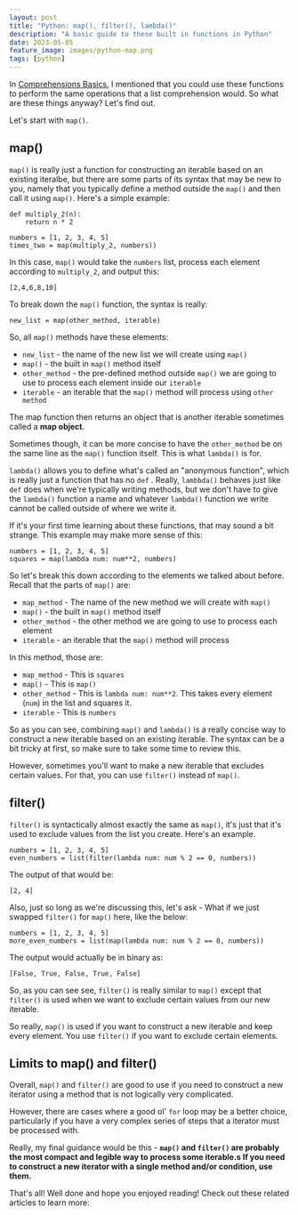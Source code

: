 ```yaml
---
layout: post
title: "Python: map(), filter(), lambda()"
description: "A basic guide to these built in functions in Python"
date: 2023-05-05
feature_image: images/python-map.png
tags: [python]
---
```


In [Comprehensions Basics](https://tom-the-magnus.github.io/comprehensions), I mentioned that you could use these functions to perform the same operations that a list comprehension would. So what are these things anyway? Let's find out.

<!--more-->

Let's start with `map()`.

## map()

`map()` is really just a function for constructing an iterable based on an existing iteralbe, but there are some parts of its syntax that may be new to you, namely that you typically define a method outside the `map()` and then call it using `map()`. Here's a simple example:

```
def multiply_2(n):
	return n * 2

numbers = [1, 2, 3, 4, 5] 
times_two = map(multiply_2, numbers)) 
```

In this case, `map()` would take the `numbers` list, process each element according to `multiply_2`, and output this:

```
[2,4,6,8,10]
```

To break down the `map()` function, the syntax is really:

```
new_list = map(other_method, iterable)
```

So, all `map()` methods have these elements:

- `new_list` - the name of the new list we will create using `map()`
- `map()` - the built in `map()` method itself
- `other_method` - the pre-defined method outside `map()` we are going to use to process each element inside our `iterable`
- `iterable` - an iterable that the `map()` method will process using `other method`

The map function then returns an object that is another iterable sometimes called a **map object**. 

Sometimes though, it can be more concise to have the `other_method` be on the same line as the `map()` function itself. This is what `lambda()` is for. 

`lambda()` allows you to define what's called an "anonymous function", which is really just a function that has no `def` . Really, `lambbda()` behaves just like `def`  does when we're typically writing methods, but we don't have to give the `lambda()` function a name and whatever `lambda()` function we write cannot be called outside of where we write it.

If it's your first time learning about these functions, that may sound a bit strange. This example may make more sense of this:

```
numbers = [1, 2, 3, 4, 5] 
squares = map(lambda num: num**2, numbers)
```

So let's break this down according to the elements we talked about before. Recall that the parts of `map()` are:

- `map_method` - The name of the new method we will create with `map()`
- `map()` - the built in `map()` method itself
- `other_method` - the other method we are going to use to process each element
- `iterable` - an iterable that the `map()` method will process

In this method, those are:

- `map_method` - This is `squares`
- `map()` - This is `map()`
- `other_method` - This is `lambda num: num**2`. This takes every element (`num`) in the list and squares it. 
- `iterable` - This is `numbers`

So as you can see, combining `map()` and `lambda()` is a really concise way to construct a new iterable based on an existing iterable. The syntax can be a bit tricky at first, so make sure to take some time to review this.

However, sometimes you'll want to make a new iterable that excludes certain values. For that, you can use `filter()` instead of `map()`. 

## filter()

`filter()` is syntactically almost exactly the same as `map()`, it's just that it's used to exclude values from the list you create. Here's an example.

```
numbers = [1, 2, 3, 4, 5] 
even_numbers = list(filter(lambda num: num % 2 == 0, numbers))
```

The output of that would be:

```
[2, 4]
```

Also, just so long as we're discussing this, let's ask - What if we just swapped `filter()` for `map()` here, like the below:

```
numbers = [1, 2, 3, 4, 5] 
more_even_numbers = list(map(lambda num: num % 2 == 0, numbers))
```

The output would actually be in binary as:

```
[False, True, False, True, False]
```

So, as you can see see, `filter()` is really similar to `map()` except that `filter()` is used when we want to exclude certain values from our new iterable.

So really, `map()` is used if you want to construct a new iterable and keep every element. You use `filter()` if you want to exclude certain elements.

## Limits to map() and filter()

Overall, `map()` and `filter()` are good to use if you need to construct a new iterator using a method that is not logically very complicated. 

However, there are cases where a good ol' `for` loop may be a better choice, particularly if you have a very complex series of steps that a iterator must be processed with.

Really, my final guidance would be this - **`map()` and `filter()` are probably the most compact and legible way to process some iterable.s If you need to construct a new iterator with a single method and/or condition, use them.**

That's all! Well done and hope you enjoyed reading! Check out these related articles to learn more:
